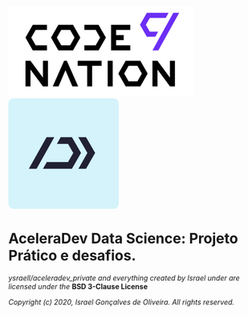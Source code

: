![cover](projeto/docs/images/logo.png)    ![cover](projeto/docs/images/ds.svg) 

# AceleraDev Data Science: Projeto Prático e desafios.


*ysraell/aceleradev_private and everything created by Israel under are licensed under the*
**BSD 3-Clause License**

*Copyright (c) 2020, Israel Gonçalves de Oliveira. All rights reserved.*

